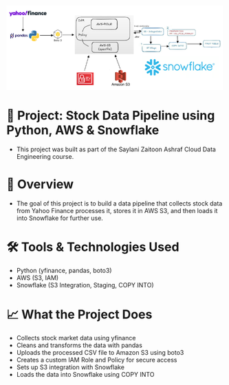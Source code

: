 ![Data Pipeline Diagram](./Pictures/diagram.PNG)


# 📌 Project: Stock Data Pipeline using Python, AWS & Snowflake

- This project was built as part of the Saylani Zaitoon Ashraf Cloud Data Engineering course.

# 🚀 Overview

- The goal of this project is to build a data pipeline that collects stock data from Yahoo Finance processes it, stores it in AWS S3, and then loads it into Snowflake for further use.

# 🛠️ Tools & Technologies Used

- Python (yfinance, pandas, boto3)
- AWS (S3, IAM)
- Snowflake (S3 Integration, Staging, COPY INTO)

# 📈 What the Project Does

- Collects stock market data using yfinance
- Cleans and transforms the data with pandas
- Uploads the processed CSV file to Amazon S3 using boto3
- Creates a custom IAM Role and Policy for secure access
- Sets up S3 integration with Snowflake
- Loads the data into Snowflake using COPY INTO